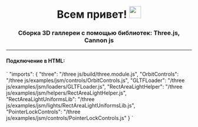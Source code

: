 <h1 align="center">Всем привет!
<img src="https://github.com/blackcater/blackcater/raw/main/images/Hi.gif" height="32"/></h1>
<h3 align="center">Сборка 3D галлереи с помощью библиотек: Three.js, Cannon js</h3>
<hr>
<h4>Подключение в HTML:</h4>
`
"imports": {
"three": "/three js/build/three.module.js",
"OrbitControls": "/three js/examples/jsm/controls/OrbitControls.js",
"GLTFLoader": "/three js/examples/jsm/loaders/GLTFLoader.js",
"RectAreaLightHelper": "/three js/examples/jsm/helpers/RectAreaLightHelper.js",
"RectAreaLightUniformsLib": "/three js/examples/jsm/lights/RectAreaLightUniformsLib.js",
"PointerLockControls": "/three js/examples/jsm/controls/PointerLockControls.js"
}
`
